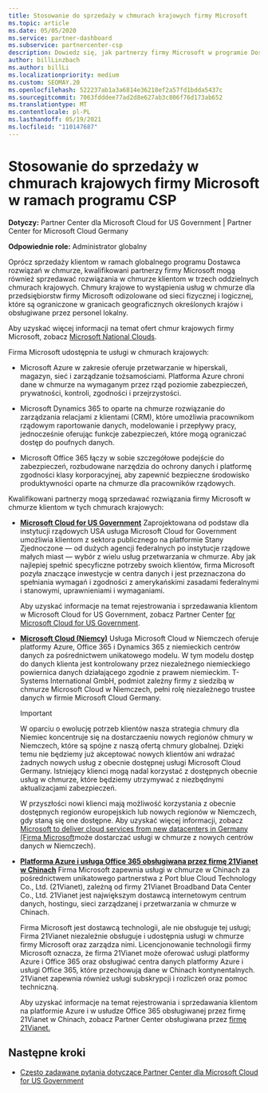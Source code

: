```yaml
---
title: Stosowanie do sprzedaży w chmurach krajowych firmy Microsoft
ms.topic: article
ms.date: 05/05/2020
ms.service: partner-dashboard
ms.subservice: partnercenter-csp
description: Dowiedz się, jak partnerzy firmy Microsoft w programie Dostawca rozwiązań w chmurze mogą sprzedawać klientom zarejestrowanym w obsługiwanych chmurach krajowych.
author: billLinzbach
ms.author: billLi
ms.localizationpriority: medium
ms.custom: SEOMAY.20
ms.openlocfilehash: 522237ab1a3a6814e36218ef2a57fd1bdda5437c
ms.sourcegitcommit: 7063fdddee77ad2d8e627ab3c806f76d173ab652
ms.translationtype: MT
ms.contentlocale: pl-PL
ms.lasthandoff: 05/19/2021
ms.locfileid: "110147687"
---
```

# <a name="apply-to-sell-in-microsoft-national-clouds-as-part-of-the-csp-program"></a>Stosowanie do sprzedaży w chmurach krajowych firmy Microsoft w ramach programu CSP

**Dotyczy:** Partner Center dla Microsoft Cloud for US Government | Partner Center for Microsoft Cloud Germany

**Odpowiednie role:** Administrator globalny

Oprócz sprzedaży klientom w ramach globalnego programu Dostawca rozwiązań w chmurze, kwalifikowani partnerzy firmy Microsoft mogą również sprzedawać rozwiązania w chmurze klientom w trzech oddzielnych chmurach krajowych. Chmury krajowe to wystąpienia usług w chmurze dla przedsiębiorstw firmy Microsoft odizolowane od sieci fizycznej i logicznej, które są ograniczone w granicach geograficznych określonych krajów i obsługiwane przez personel lokalny.

Aby uzyskać więcej informacji na temat ofert chmur krajowych firmy Microsoft, zobacz [Microsoft National Clouds](https://www.microsoft.com/trustcenter/cloudservices/nationalcloud).

Firma Microsoft udostępnia te usługi w chmurach krajowych:

-   Microsoft Azure w zakresie oferuje przetwarzanie w hiperskali, magazyn, sieć i zarządzanie tożsamościami. Platforma Azure chroni dane w chmurze na wymaganym przez rząd poziomie zabezpieczeń, prywatności, kontroli, zgodności i przejrzystości.

-   Microsoft Dynamics 365 to oparte na chmurze rozwiązanie do zarządzania relacjami z klientami (CRM), które umożliwia pracownikom rządowym raportowanie danych, modelowanie i przepływy pracy, jednocześnie oferując funkcje zabezpieczeń, które mogą ograniczać dostęp do poufnych danych.

-   Microsoft Office 365 łączy w sobie szczegółowe podejście do zabezpieczeń, rozbudowane narzędzia do ochrony danych i platformę zgodności klasy korporacyjnej, aby zapewnić bezpieczne środowisko produktywności oparte na chmurze dla pracowników rządowych.

Kwalifikowani partnerzy mogą sprzedawać rozwiązania firmy Microsoft w chmurze klientom w tych chmurach krajowych:

-   [**Microsoft Cloud for US Government**](https://www.microsoft.com/trustcenter/cloudservices/nationalcloud#Microsoft_Cloud_for_US) Zaprojektowana od podstaw dla instytucji rządowych USA usługa Microsoft Cloud for Government umożliwia klientom z sektora publicznego na platformie Stany Zjednoczone — od dużych agencji federalnych po instytucje rządowe małych miast — wybór z wielu usług przetwarzania w chmurze. Aby jak najlepiej spełnić specyficzne potrzeby swoich klientów, firma Microsoft pozyła znaczące inwestycje w centra danych i jest przeznaczona do spełniania wymagań i zgodności z amerykańskimi zasadami federalnymi i stanowymi, uprawnieniami i wymaganiami. 

    Aby uzyskać informacje na temat rejestrowania i sprzedawania klientom w Microsoft Cloud for US Government, zobacz Partner Center [for Microsoft Cloud for US Government](partner-center-for-microsoft-us-govt-cloud.md).

-   [**Microsoft Cloud (Niemcy)**](https://www.microsoft.com/trustcenter/cloudservices/nationalcloud#Microsoft_Cloud_Germany) Usługa Microsoft Cloud w Niemczech oferuje platformy Azure, Office 365 i Dynamics 365 z niemieckich centrów danych za pośrednictwem unikatowego modelu. W tym modelu dostęp do danych klienta jest kontrolowany przez niezależnego niemieckiego powiernica danych działającego zgodnie z prawem niemieckim. T-Systems International GmbH, podmiot zależny firmy z siedzibą w chmurze Microsoft Cloud w Niemczech, pełni rolę niezależnego trustee danych w firmie Microsoft Cloud Germany.

    > [!IMPORTANT]  
    > W oparciu o ewolucję potrzeb klientów nasza strategia chmury dla Niemiec koncentruje się na dostarczaeniu nowych regionów chmury w Niemczech, które są spójne z naszą ofertą chmury globalnej. Dzięki temu nie będziemy już akceptować nowych klientów ani wdrażać żadnych nowych usług z obecnie dostępnej usługi Microsoft Cloud Germany. Istniejący klienci mogą nadal korzystać z dostępnych obecnie usług w chmurze, które będziemy utrzymywać z niezbędnymi aktualizacjami zabezpieczeń.
    >  
    > W przyszłości nowi klienci mają możliwość korzystania z obecnie dostępnych regionów europejskich lub nowych regionów w Niemczech, gdy staną się one dostępne. Aby uzyskać więcej informacji, zobacz [Microsoft to deliver cloud services from new datacenters in Germany (Firma Microsoft](https://news.microsoft.com/europe/2018/08/31/microsoft-to-deliver-cloud-services-from-new-datacentres-in-germany-in-2019-to-meet-evolving-customer-needs/)może dostarczać usługi w chmurze z nowych centrów danych w Niemczech).

    
-   [**Platforma Azure i usługa Office 365 obsługiwana przez firmę 21Vianet w Chinach**](https://www.microsoft.com/trustcenter/cloudservices/nationalcloud#Microsoft_Cloud_for_China) Firma Microsoft zapewnia usługi w chmurze w Chinach za pośrednictwem unikatowego partnerstwa z Port blue Cloud Technology Co., Ltd. (21Vianet), zależną od firmy 21Vianet Broadband Data Center Co., Ltd. 21Vianet jest największym dostawcą internetowym centrum danych, hostingu, sieci zarządzanej i przetwarzania w chmurze w Chinach. 

    Firma Microsoft jest dostawcą technologii, ale nie obsługuje tej usługi; Firma 21Vianet niezależnie obsługuje i udostępnia usługi w chmurze firmy Microsoft oraz zarządza nimi. Licencjonowanie technologii firmy Microsoft oznacza, że firma 21Vianet może oferować usługi platformy Azure i Office 365 oraz obsługiwać centra danych platformy Azure i usługi Office 365, które przechowują dane w Chinach kontynentalnych. 21Vianet zapewnia również usługi subskrypcji i rozliczeń oraz pomoc techniczną.

    Aby uzyskać informacje na temat rejestrowania i sprzedawania klientom na platformie Azure i w usłudze Office 365 obsługiwanej przez firmę 21Vianet w Chinach, zobacz Partner Center obsługiwana przez [firmę 21Vianet.](/previous-versions/windows/it-pro/windows-home-server/ff357696(v=ws.11))

## <a name="next-steps"></a>Następne kroki

- [Często zadawane pytania dotyczące Partner Center dla Microsoft Cloud for US Government](faq-for-us-govt-cloud.md)
